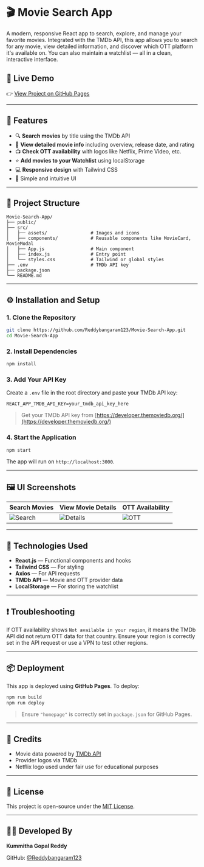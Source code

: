 
# 🎬 Movie Search App

A modern, responsive React app to search, explore, and manage your favorite movies. Integrated with the TMDb API, this app allows you to search for any movie, view detailed information, and discover which OTT platform it's available on. You can also maintain a watchlist — all in a clean, interactive interface.

## 🔗 Live Demo

👉 [View Project on GitHub Pages](https://reddybangaram123.github.io/Movie-Search-App/)

---

## 📌 Features

- 🔍 **Search movies** by title using the TMDb API
- 📖 **View detailed movie info** including overview, release date, and rating
- 📺 **Check OTT availability** with logos like Netflix, Prime Video, etc.
- ⭐ **Add movies to your Watchlist** using localStorage
- 💻 **Responsive design** with Tailwind CSS
- 🧭 Simple and intuitive UI

---

## 📁 Project Structure

```
Movie-Search-App/
├── public/
├── src/
│   ├── assets/                # Images and icons
│   ├── components/            # Reusable components like MovieCard, MovieModal
│   ├── App.js                 # Main component
│   ├── index.js               # Entry point
│   └── styles.css             # Tailwind or global styles
├── .env                       # TMDb API key
├── package.json
└── README.md
```

---

## ⚙️ Installation and Setup

### 1. Clone the Repository

```bash
git clone https://github.com/Reddybangaram123/Movie-Search-App.git
cd Movie-Search-App
```

### 2. Install Dependencies

```bash
npm install
```

### 3. Add Your API Key

Create a `.env` file in the root directory and paste your TMDb API key:

```env
REACT_APP_TMDB_API_KEY=your_tmdb_api_key_here
```

> Get your TMDb API key from [https://developer.themoviedb.org/](https://developer.themoviedb.org/)

### 4. Start the Application

```bash
npm start
```

The app will run on `http://localhost:3000`.

---

## 🖼️ UI Screenshots

| Search Movies | View Movie Details | OTT Availability |
|---------------|---------------------|------------------|
| ![Search](./screenshots/search.png) | ![Details](./screenshots/details.png) | ![OTT](./screenshots/ott.png) |

---

## 🚀 Technologies Used

- **React.js** — Functional components and hooks
- **Tailwind CSS** — For styling
- **Axios** — For API requests
- **TMDb API** — Movie and OTT provider data
- **LocalStorage** — For storing the watchlist

---

## ❗ Troubleshooting

If OTT availability shows `Not available in your region`, it means the TMDb API did not return OTT data for that country. Ensure your region is correctly set in the API request or use a VPN to test other regions.

---

## 📦 Deployment

This app is deployed using **GitHub Pages**. To deploy:

```bash
npm run build
npm run deploy
```

> Ensure `"homepage"` is correctly set in `package.json` for GitHub Pages.

---

## 🙌 Credits

- Movie data powered by [TMDb API](https://www.themoviedb.org/)
- Provider logos via TMDb
- Netflix logo used under fair use for educational purposes

---

## 📜 License

This project is open-source under the [MIT License](LICENSE).

---

## 👨‍💻 Developed By

**Kummitha Gopal Reddy**

GitHub: [@Reddybangaram123](https://github.com/Reddybangaram123)

